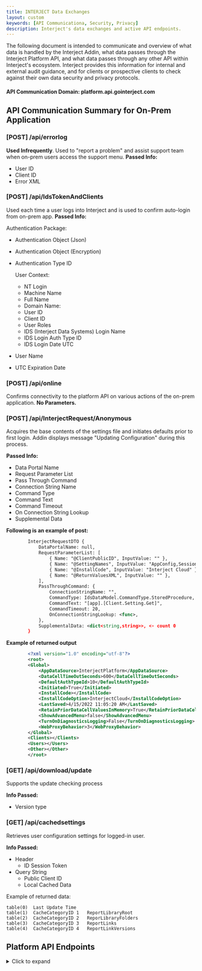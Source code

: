 ```yaml
---
title: INTERJECT Data Exchanges
layout: custom
keywords: [API Communicationa, Security, Privacy]
description: Interject's data exchanges and active API endpoints. 
---
```


The following document is intended to communicate and overview of what data is handled by the Interject Addin, what data passes through the Interject Platform API, and what data passes through any other API within Interject's ecosystem. Interject provides this information for internal and external audit guidance, and for clients or prospective clients to check against their own data security and privacy protocols.


#### API Communication Domain: platform.api.gointerject.com

## API Communication Summary for On-Prem Application

### \[POST\] /api/errorlog

**Used Infrequently**. Used to "report a problem" and assist support team when on-prem users access the support menu.
**Passed Info:**
- User ID
- Client ID
- Error XML

### \[POST\] /api/IdsTokenAndClients

Used each time a user logs into Interject and is used to confirm auto-login from on-prem app.
**Passed Info:**

Authentication Package:
- Authentication Object (Json)
- Authentication Object (Encryption)
- Authentication Type ID

    User Context:
    - NT Login
    - Machine Name
    - Full Name
    - Domain Name:
    - User ID
    - Client ID
    - User Roles
    - IDS (Interject Data Systems) Login Name
    - IDS Login Auth Type ID
    - IDS Login Date UTC
- User Name
- UTC Expiration Date

### \[POST\] /api/online

Confirms connectivity to the platform API on various actions of the on-prem application. **No Parameters.**

### \[POST\] /api/InterjectRequest/Anonymous

Acquires the base contents of the settings file and initiates defaults prior to first login. Addin displays message "Updating Configuration" during this process.

**Passed Info:**
- Data Portal Name
- Request Parameter List
- Pass Through Command
- Connection String Name
- Command Type
- Command Text
- Command Timeout
- On Connection String Lookup
- Supplemental Data

**Following is an example of post:**

```xml
        InterjectRequestDTO {
            DataPortalName: null,
            RequestParameterList: [
                { Name: "@ClientPublicID", InputValue: "" },
                { Name: "@SettingNames", InputValue: "AppConfig,SessionConfig" },
                { Name: "@InstallCode", InputValue: "Interject Cloud" },
                { Name: "@ReturnValuesXML", InputValue: "" },
            ],
            PassThroughCommand: {
                ConnectionStringName: "",
                CommandType: IdsDataModel.CommandType.StoredProcedure,
                CommandText: "[app].[Client.Setting.Get]",
                CommandTimeout: 20,
                OnConnectionStringLookup: <func>,
            },
            SupplementalData: <dict<string,string>>, <- count 0
        }
``` 

**Example of returned output**

```xml
        <?xml version="1.0" encoding="utf-8"?>
        <root>
        <Global>
            <AppDataSource>InterjectPlatform</AppDataSource>
            <DataCellTimeOutSeconds>600</DataCellTimeOutSeconds>
            <DefaultAuthTypeId>10</DefaultAuthTypeId>
            <Initiated>True</Initiated>
            <InstallCode></InstallCode>
            <InstallCodeOption>InterjectCloud</InstallCodeOption>
            <LastSaved>4/15/2022 11:05:20 AM</LastSaved>
            <RetainPriorDataCellValuesInMemory>True</RetainPriorDataCellValuesInMemory>
            <ShowAdvancedMenu>false</ShowAdvancedMenu>
            <TurnOnDiagnosticsLogging>False</TurnOnDiagnosticsLogging>
            <WebProxyBehavior>3</WebProxyBehavior>
        </Global>
        <Clients></Clients>
        <Users></Users>
        <Other></Other>
        </root>
``` 

### \[GET\] /api/download/update

Supports the update checking process

**Info Passed:**
- Version type

### \[GET\] /api/cachedsettings

Retrieves user configuration settings for logged-in user.

**Info Passed:**

- Header
    - ID Session Token
- Query String
    - Public Client ID
    - Local Cached Data

Example of returned data:

```
table(0)  Last Update Time
table(1)  CacheCategoryID 1   ReportLibraryRoot
table(2)  CacheCategoryID 2   ReporLibraryFolders
table(3)  CacheCategoryID 3   ReportLinks
table(4)  CacheCategoryID 4   ReportLinkVersions
```

## Platform API Endpoints

<details>
<summary>Click to expand</summary>

1. https://platform-api.gointerject.com/api/AddinManagerLog <br>

2. https://platform-api.gointerject.com/api/Admin/Client/Secret <br>

3. https://platform-api.gointerject.com/api/Admin/DiagnosticsCode <br>

4. https://platform-api.gointerject.com/api/Admin/ValidateDiagnosticsToken <br>

5. https://platform-api.gointerject.com/api/ApplicationCache <br>

6. https://platform-api.gointerject.com/api/AuthType <br>

7. https://platform-api.gointerject.com/api/AuthType/Anonymous <br>

8. https://platform-api.gointerject.com/api/CachedSettings <br>

9. https://platform-api.gointerject.com/api/CachedSettings/Date <br>

10. https://platform-api.gointerject.com/api/CachedSettings/Offering/Refresh <br>

11. https://platform-api.gointerject.com/api/CachedSettings/Client/Refresh <br>

12. https://platform-api.gointerject.com/api/Client <br>

13. https://platform-api.gointerject.com/api/Client/Users <br>

14. https://platform-api.gointerject.com/api/Client/Invite/Accept <br>

15. https://platform-api.gointerject.com/api/Client/StatusChange <br>

16. https://platform-api.gointerject.com/api/Clients <br>

17. https://platform-api.gointerject.com/api/Credentials/IsValid <br>

18. https://platform-api.gointerject.com/api/DataPortalConnection <br>

19. https://platform-api.gointerject.com/api/DataPortalConnection/SelectOptions <br>

20. https://platform-api.gointerject.com/api/DataPortalConnection/Active <br>

21. https://platform-api.gointerject.com/api/DataPortalConnection/Redirect <br>

22. https://platform-api.gointerject.com/api/DataPortal <br>

23. https://platform-api.gointerject.com/api/DataPortal/Clone <br>

24. https://platform-api.gointerject.com/api/DataPortal/Active <br>

25. https://platform-api.gointerject.com/api/DataPortalParameter <br>

26. https://platform-api.gointerject.com/api/DataPortalParameter/SortOrders <br>

27. https://platform-api.gointerject.com/api/DataPortalParameter/CustomCommandDefaultSystemParameters <br>

28. https://platform-api.gointerject.com/api/DataPortalParameter/SchedulerDefaultSystemParameters <br>

29. https://platform-api.gointerject.com/api/Download <br>

30. https://platform-api.gointerject.com/api/Download/Links <br>

31. https://platform-api.gointerject.com/api/Download/PreviousVersion <br>

32. https://platform-api.gointerject.com/api/Download/Update <br>

33. https://platform-api.gointerject.com/api/Download/InstallerFile <br>

34. https://platform-api.gointerject.com/api/Download/Installer/Anonymous <br>

35. https://platform-api.gointerject.com/api/Download/Installer <br>

36. https://platform-api.gointerject.com/api/EffectiveClient <br>

37. https://platform-api.gointerject.com/api/Email/Send <br>

38. https://platform-api.gointerject.com/api/Email/Queue <br>

39. https://platform-api.gointerject.com/api/ErrorLog <br>

40. https://platform-api.gointerject.com/api/Eula <br>

41. https://platform-api.gointerject.com/api/ExternalAdmin <br>

42. https://platform-api.gointerject.com/api/IdsToken <br>

43. https://platform-api.gointerject.com/api/IdsTokenAndClients <br>

44. https://platform-api.gointerject.com/api/IdsToken/PlainText <br>

45. https://platform-api.gointerject.com/api/Installer/Updates <br>

46. https://platform-api.gointerject.com/api/InterjectRequest/Anonymous <br>
 
47. https://platform-api.gointerject.com/api/Invite <br>

48. https://platform-api.gointerject.com/api/Invite/Request <br>

49. https://platform-api.gointerject.com/api/License <br>

50. https://platform-api.gointerject.com/api/License/Token <br>

51. https://platform-api.gointerject.com/api/Logging <br>

52. https://platform-api.gointerject.com/api/Logging/DllErrors <br>

53. https://platform-api.gointerject.com/api/Logging/DataCallLogs <br>

54. https://platform-api.gointerject.com/api/Logging/BatchLogs <br>

55. https://platform-api.gointerject.com/api/Logging/RAMReadingLogs <br>

56. https://platform-api.gointerject.com/api/Logging/TimerLogs <br>

57. https://platform-api.gointerject.com/api/Logging/ReportLibraryDataPortal <br>

58. https://platform-api.gointerject.com/api/NLog <br>

59. https://platform-api.gointerject.com/api/NLog/IsConnected <br>

60. https://platform-api.gointerject.com/api/OAuthToken <br>

61. https://platform-api.gointerject.com/api/Offering <br>

62. https://platform-api.gointerject.com/api/Password <br>

63. https://platform-api.gointerject.com/api/Password/Admin <br>

64. https://platform-api.gointerject.com/api/PasswordReset <br>

65. https://platform-api.gointerject.com/api/PasswordReset/Admin <br>

66. https://platform-api.gointerject.com/api/PasswordReset/Welcome <br>

67. https://platform-api.gointerject.com/api/Online <br>

68. https://platform-api.gointerject.com/api/ReportCategory <br>

69. https://platform-api.gointerject.com/api/ReportCategory/Link <br>

70. https://platform-api.gointerject.com/api/ReportLink <br>

71. https://platform-api.gointerject.com/api/ReportLink/File <br>

72. https://platform-api.gointerject.com/api/ReportLink/Disable <br>

73. https://platform-api.gointerject.com/api/ReportLinkVersion <br>

74. https://platform-api.gointerject.com/api/ReportLinkVersion/File <br>

75. https://platform-api.gointerject.com/api/Role <br>

76. https://platform-api.gointerject.com/api/Role/IsClientAdmin <br>

77. https://platform-api.gointerject.com/api/ScheduledJob <br>

78. https://platform-api.gointerject.com/api/ScheduledJob/Instructions <br>

79. https://platform-api.gointerject.com/api/ScheduledJob/NextExecutionDates <br>

80. https://platform-api.gointerject.com/api/Settings <br>

81. https://platform-api.gointerject.com/api/Subscription <br>

82. https://platform-api.gointerject.com/api/Subscription/DataPortal <br>

83. https://platform-api.gointerject.com/api/ClientLinkOfferingUpdate <br>

84. https://platform-api.gointerject.com/api/Subscriber <br>

85. https://platform-api.gointerject.com/api/User <br>

86. https://platform-api.gointerject.com/api/User/Generic <br>

87. https://platform-api.gointerject.com/api/User/IsLockedOut <br>

88. https://platform-api.gointerject.com/api/User/IsValid <br>

89. https://platform-api.gointerject.com/api/User/Enabled <br>
